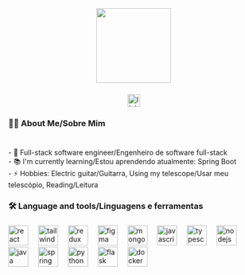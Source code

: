 <div align="center">
  <img height="150" src="https://media.giphy.com/media/v1.Y2lkPTc5MGI3NjExYXQ1cHR5NHU3dzV2bWhwMGthYXA2ZnZ6cjBsMWV1bWdheDJhemdsdCZlcD12MV9naWZzX3NlYXJjaCZjdD1n/vrxxqQbyRxYi6scCjT/giphy.gif"  />
</div>

###

<div align="center">
  <a href="www.linkedin.com/in/italo-garcia-dev"><img src="https://img.shields.io/static/v1?message=LinkedIn&logo=linkedin&label=&color=0077B5&logoColor=white&labelColor=&style=for-the-badge" height="25" alt="linkedin logo" /></a>
</div>

###

<h3 align="left">👩‍💻 About Me/Sobre Mim</h3>

###

<p align="left"><br>- 🔭 Full-stack software engineer/Engenheiro de software full-stack<br>- 📚 I'm currently learning/Estou aprendendo atualmente: Spring Boot<br>- ⚡ Hobbies: Electric guitar/Guitarra, Using my telescope/Usar meu telescópio, Reading/Leitura</p>

###

<h3 align="left">🛠 Language and tools/Linguagens e ferramentas</h3>

###

<div align="left">
  <img src="https://cdn.jsdelivr.net/gh/devicons/devicon@latest/icons/react/react-original.svg" height="40" alt="react logo"  />
  <img width="12" />
  <img src="https://cdn.jsdelivr.net/gh/devicons/devicon@latest/icons/tailwindcss/tailwindcss-original.svg" height="40" alt="tailwindcss logo"  />
  <img width="12" />
  <img src="https://cdn.jsdelivr.net/gh/devicons/devicon@latest/icons/redux/redux-original.svg" height="40" alt="redux logo"  />
  <img width="12" />
  <img src="https://cdn.jsdelivr.net/gh/devicons/devicon@latest/icons/figma/figma-original.svg" height="40" alt="figma logo"  />
  <img width="12" />
  <img src="https://cdn.jsdelivr.net/gh/devicons/devicon@latest/icons/mongodb/mongodb-original.svg" height="40" alt="mongodb logo"  />
  <img width="12" />
  <img src="https://cdn.jsdelivr.net/gh/devicons/devicon@latest/icons/javascript/javascript-original.svg" height="40" alt="javascript logo"  />
  <img width="12" />
  <img src="https://cdn.jsdelivr.net/gh/devicons/devicon@latest/icons/typescript/typescript-original.svg" height="40" alt="typescript logo"  />
  <img width="12" />
  <img src="https://cdn.jsdelivr.net/gh/devicons/devicon@latest/icons/nodejs/nodejs-original-wordmark.svg" height="40" alt="nodejs logo"  />
  <img width="12" />
  <img src="https://cdn.jsdelivr.net/gh/devicons/devicon@latest/icons/java/java-original.svg" height="40" alt="java logo"  />
  <img width="12" />
  <img src="https://cdn.jsdelivr.net/gh/devicons/devicon@latest/icons/spring/spring-original.svg" height="40" alt="spring logo"  />
  <img width="12" />
  <img src="https://cdn.jsdelivr.net/gh/devicons/devicon@latest/icons/python/python-original.svg" height="40" alt="python logo"  />
  <img width="12" />
  <img src="https://cdn.jsdelivr.net/gh/devicons/devicon@latest/icons/flask/flask-original.svg" height="40" alt="flask logo"  />
  <img width="12" />
  <img src="https://cdn.jsdelivr.net/gh/devicons/devicon/icons/docker/docker-plain-wordmark.svg" height="40" alt="docker logo"  />
</div>

###
